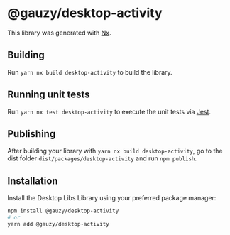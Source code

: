 # @gauzy/desktop-activity

This library was generated with [Nx](https://nx.dev).

## Building

Run `yarn nx build desktop-activity` to build the library.

## Running unit tests

Run `yarn nx test desktop-activity` to execute the unit tests via [Jest](https://jestjs.io).

## Publishing

After building your library with `yarn nx build desktop-activity`, go to the dist folder `dist/packages/desktop-activity` and run `npm publish`.

## Installation

Install the Desktop Libs Library using your preferred package manager:

```bash
npm install @gauzy/desktop-activity
# or
yarn add @gauzy/desktop-activity
